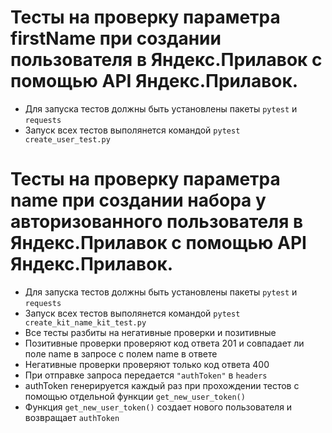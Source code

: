 ﻿# Тесты на проверку параметра firstName при создании пользователя в Яндекс.Прилавок с помощью API Яндекс.Прилавок.
- Для запуска тестов должны быть установлены пакеты `pytest` и `requests`
- Запуск всех тестов выполянется командой `pytest create_user_test.py`


# Тесты на проверку параметра name при создании набора у авторизованного пользователя в Яндекс.Прилавок с помощью API Яндекс.Прилавок.
- Для запуска тестов должны быть установлены пакеты `pytest` и `requests`
- Запуск всех тестов выполянется командой `pytest create_kit_name_kit_test.py`
- Все тесты разбиты на негативные проверки и позитивные
- Позитивные проверки проверяют код ответа 201 и совпадает ли поле name в запросе с полем name в ответе
- Негативные проверки проверяют только код ответа 400
- При отправке запроса передается `"authToken"` в `headers`
- authToken генерируется каждый раз при прохождении тестов с помощью отдельной функции `get_new_user_token()`
- Функция `get_new_user_token()` создает нового пользователя и возвращает `authToken`
 
